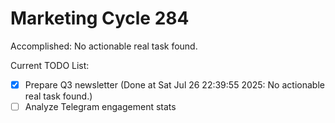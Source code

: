 # Marketing Cycle 284

Accomplished: No actionable real task found.

Current TODO List:

- [x] Prepare Q3 newsletter  (Done at Sat Jul 26 22:39:55 2025: No actionable real task found.)
- [ ] Analyze Telegram engagement stats